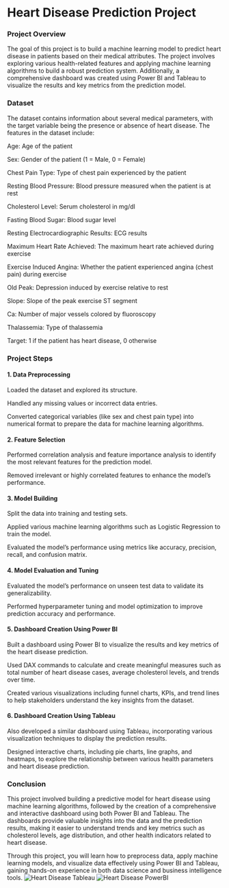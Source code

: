 # Heart Disease Prediction Project

### Project Overview
The goal of this project is to build a machine learning model to predict heart disease in patients based on their medical attributes. The project involves exploring various health-related features and applying machine learning algorithms to build a robust prediction system. Additionally, a comprehensive dashboard was created using Power BI and Tableau to visualize the results and key metrics from the prediction model.

### Dataset
The dataset contains information about several medical parameters, with the target variable being the presence or absence of heart disease. The features in the dataset include:

Age: Age of the patient

Sex: Gender of the patient (1 = Male, 0 = Female)

Chest Pain Type: Type of chest pain experienced by the patient

Resting Blood Pressure: Blood pressure measured when the patient is at rest

Cholesterol Level: Serum cholesterol in mg/dl

Fasting Blood Sugar: Blood sugar level

Resting Electrocardiographic Results: ECG results

Maximum Heart Rate Achieved: The maximum heart rate achieved during exercise

Exercise Induced Angina: Whether the patient experienced angina (chest pain) during exercise

Old Peak: Depression induced by exercise relative to rest

Slope: Slope of the peak exercise ST segment

Ca: Number of major vessels colored by fluoroscopy

Thalassemia: Type of thalassemia

Target: 1 if the patient has heart disease, 0 otherwise

### Project Steps
#### 1. Data Preprocessing
Loaded the dataset and explored its structure.

Handled any missing values or incorrect data entries.

Converted categorical variables (like sex and chest pain type) into numerical format to prepare the data for machine learning algorithms.

#### 2. Feature Selection
Performed correlation analysis and feature importance analysis to identify the most relevant features for the prediction model.

Removed irrelevant or highly correlated features to enhance the model’s performance.

#### 3. Model Building
Split the data into training and testing sets.

Applied various machine learning algorithms such as Logistic Regression to train the model.

Evaluated the model’s performance using metrics like accuracy, precision, recall, and confusion matrix.

#### 4. Model Evaluation and Tuning
Evaluated the model’s performance on unseen test data to validate its generalizability.

Performed hyperparameter tuning and model optimization to improve prediction accuracy and performance.

#### 5. Dashboard Creation Using Power BI
Built a dashboard using Power BI to visualize the results and key metrics of the heart disease prediction.

Used DAX commands to calculate and create meaningful measures such as total number of heart disease cases, average cholesterol levels, and trends over time.

Created various visualizations including funnel charts, KPIs, and trend lines to help stakeholders understand the key insights from the dataset.

#### 6. Dashboard Creation Using Tableau
Also developed a similar dashboard using Tableau, incorporating various visualization techniques to display the prediction results.

Designed interactive charts, including pie charts, line graphs, and heatmaps, to explore the relationship between various health parameters and heart disease prediction.



### Conclusion
This project involved building a predictive model for heart disease using machine learning algorithms, followed by the creation of a comprehensive and interactive dashboard using both Power BI and Tableau. The dashboards provide valuable insights into the data and the prediction results, making it easier to understand trends and key metrics such as cholesterol levels, age distribution, and other health indicators related to heart disease.

Through this project, you will learn how to preprocess data, apply machine learning models, and visualize data effectively using Power BI and Tableau, gaining hands-on experience in both data science and business intelligence tools.
![Heart Disease Tableau](https://github.com/user-attachments/assets/01ab547d-4a15-4e9b-8272-de2a20126170)
![Heart Disease PowerBI](https://github.com/user-attachments/assets/51ced9a7-8ca7-42e3-98cd-f978542960d6)





